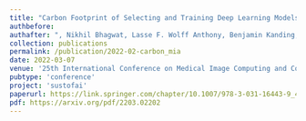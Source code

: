 ```yaml
---
title: "Carbon Footprint of Selecting and Training Deep Learning Models for Medical Image Analysis"
authbefore:
authafter: ", Nikhil Bhagwat, Lasse F. Wolff Anthony, Benjamin Kanding, Erik B. Dam"
collection: publications
permalink: /publication/2022-02-carbon_mia
date: 2022-03-07
venue: '25th International Conference on Medical Image Computing and Computer Assisted Intervention (MICCAI)'
pubtype: 'conference'
project: 'sustofai'
paperurl: https://link.springer.com/chapter/10.1007/978-3-031-16443-9_49
pdf: https://arxiv.org/pdf/2203.02202
---
```

